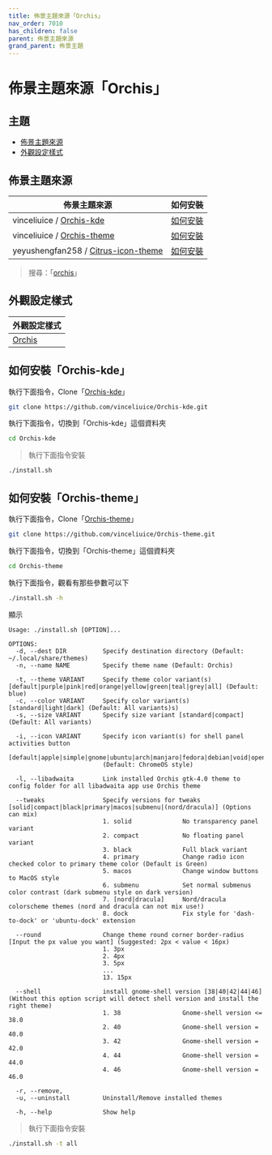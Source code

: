 ```yaml
---
title: 佈景主題來源「Orchis」
nav_order: 7010
has_children: false
parent: 佈景主題來源
grand_parent: 佈景主題
---
```



# 佈景主題來源「Orchis」




## 主題

* [佈景主題來源](#佈景主題來源)
* [外觀設定樣式](#外觀設定樣式)




## 佈景主題來源

| 佈景主題來源 | 如何安裝 |
| ---------- | ------- |
| vinceliuice / [Orchis-kde](https://github.com/vinceliuice/Orchis-kde) | [如何安裝](#如何安裝orchis-kde) |
| vinceliuice / [Orchis-theme](https://github.com/vinceliuice/Orchis-theme) | [如何安裝](#如何安裝orchis-theme) |
| yeyushengfan258 / [Citrus-icon-theme](https://github.com/yeyushengfan258/Citrus-icon-theme) | [如何安裝](https://samwhelp.github.io/note-about-lingmo/read/subject/theme/source/Citrus.html#如何安裝citrus-icon-theme) |


> 搜尋：「[orchis](https://github.com/vinceliuice?tab=repositories&q=orchis)」




## 外觀設定樣式

| 外觀設定樣式 |
| ---------- |
| [Orchis](https://samwhelp.github.io/note-about-lingmo/read/subject/style/recipe/Orchis.html) |




## 如何安裝「Orchis-kde」

執行下面指令，Clone「[Orchis-kde](https://github.com/vinceliuice/Orchis-kde)」

``` sh
git clone https://github.com/vinceliuice/Orchis-kde.git
```

執行下面指令，切換到「Orchis-kde」這個資料夾

``` sh
cd Orchis-kde
```

> 執行下面指令安裝

``` sh
./install.sh
```




## 如何安裝「Orchis-theme」

執行下面指令，Clone「[Orchis-theme](https://github.com/vinceliuice/Orchis-theme)」

``` sh
git clone https://github.com/vinceliuice/Orchis-theme.git
```

執行下面指令，切換到「Orchis-theme」這個資料夾

``` sh
cd Orchis-theme
```

執行下面指令，觀看有那些參數可以下

``` sh
./install.sh -h
```

顯示

```
Usage: ./install.sh [OPTION]...

OPTIONS:
  -d, --dest DIR          Specify destination directory (Default: ~/.local/share/themes)
  -n, --name NAME         Specify theme name (Default: Orchis)

  -t, --theme VARIANT     Specify theme color variant(s) [default|purple|pink|red|orange|yellow|green|teal|grey|all] (Default: blue)
  -c, --color VARIANT     Specify color variant(s) [standard|light|dark] (Default: All variants)s)
  -s, --size VARIANT      Specify size variant [standard|compact] (Default: All variants)

  -i, --icon VARIANT      Specify icon variant(s) for shell panel activities button
                          [default|apple|simple|gnome|ubuntu|arch|manjaro|fedora|debian|void|opensuse|popos|mxlinux|zorin|endeavouros|tux|nixos|gentoo|budgie]
                          (Default: ChromeOS style)

  -l, --libadwaita        Link installed Orchis gtk-4.0 theme to config folder for all libadwaita app use Orchis theme

  --tweaks                Specify versions for tweaks [solid|compact|black|primary|macos|submenu|(nord/dracula)] (Options can mix)
                          1. solid              No transparency panel variant
                          2. compact            No floating panel variant
                          3. black              Full black variant
                          4. primary            Change radio icon checked color to primary theme color (Default is Green)
                          5. macos              Change window buttons to MacOS style
                          6. submenu            Set normal submenus color contrast (dark submenu style on dark version)
                          7. [nord|dracula]     Nord/dracula colorscheme themes (nord and dracula can not mix use!)
                          8. dock               Fix style for 'dash-to-dock' or 'ubuntu-dock' extension

  --round                 Change theme round corner border-radius [Input the px value you want] (Suggested: 2px < value < 16px)
                          1. 3px
                          2. 4px
                          3. 5px
                          ...
                          13. 15px

  --shell                 install gnome-shell version [38|40|42|44|46] (Without this option script will detect shell version and install the right theme)
                          1. 38                 Gnome-shell version <= 38.0
                          2. 40                 Gnome-shell version = 40.0
                          3. 42                 Gnome-shell version = 42.0
                          4. 44                 Gnome-shell version = 44.0
                          4. 46                 Gnome-shell version = 46.0

  -r, --remove,
  -u, --uninstall         Uninstall/Remove installed themes

  -h, --help              Show help
```

> 執行下面指令安裝

``` sh
./install.sh -t all
```

